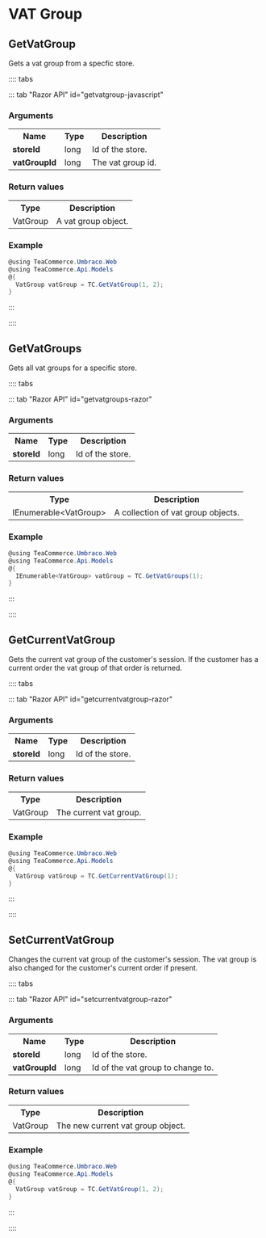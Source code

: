 # VAT Group

## GetVatGroup

Gets a vat group from a specfic store.

:::: tabs

::: tab "Razor API" id="getvatgroup-javascript"

### Arguments

<table>
	<tr>
		<th>Name</th>
		<th>Type</th>
		<th>Description</th>
	</tr>
	<tr>
		<td><strong>storeId</strong></td>
		<td>long</td>
		<td>Id of the store.</td>
	</tr>
	<tr>
		<td><strong>vatGroupId</strong></td>
		<td>long</td>
		<td>The vat group id.</td>
	</tr>
</table>

### Return values

<table>
	<tr>
		<th>Type</th>
		<th>Description</th>
	</tr>
	<tr>
		<td>VatGroup</td>
		<td>A vat group object.</td>
	</tr>
</table>

### Example

````csharp
@using TeaCommerce.Umbraco.Web
@using TeaCommerce.Api.Models
@{
  VatGroup vatGroup = TC.GetVatGroup(1, 2);
}
````

:::

::::

## GetVatGroups

Gets all vat groups for a specific store.

:::: tabs 

::: tab "Razor API" id="getvatgroups-razor"

### Arguments

<table>
	<tr>
		<th>Name</th>
		<th>Type</th>
		<th>Description</th>
	</tr>
	<tr>
		<td><strong>storeId</strong></td>
		<td>long</td>
		<td>Id of the store.</td>
	</tr>
</table>

### Return values

<table>
	<tr>
		<th>Type</th>
		<th>Description</th>
	</tr>
	<tr>
		<td>IEnumerable&lt;VatGroup&gt;</td>
		<td>A collection of vat group objects.</td>
	</tr>
</table>

### Example

````csharp
@using TeaCommerce.Umbraco.Web
@using TeaCommerce.Api.Models
@{
  IEnumerable<VatGroup> vatGroup = TC.GetVatGroups(1);
}
````

:::

::::

## GetCurrentVatGroup

Gets the current vat group of the customer's session. If the customer has a current order the vat group of that order is returned.

:::: tabs 

::: tab "Razor API" id="getcurrentvatgroup-razor"

### Arguments

<table>
	<tr>
		<th>Name</th>
		<th>Type</th>
		<th>Description</th>
	</tr>
	<tr>
		<td><strong>storeId</strong></td>
		<td>long</td>
		<td>Id of the store.</td>
	</tr>
</table>

### Return values

<table>
	<tr>
		<th>Type</th>
		<th>Description</th>
	</tr>
	<tr>
		<td>VatGroup</td>
		<td>The current vat group.</td>
	</tr>
</table>

### Example

````csharp
@using TeaCommerce.Umbraco.Web
@using TeaCommerce.Api.Models
@{
  VatGroup vatGroup = TC.GetCurrentVatGroup(1);
}
````

:::

::::

## SetCurrentVatGroup

Changes the current vat group of the customer's session. The vat group is also changed for the customer's current order if present.

:::: tabs 

::: tab "Razor API" id="setcurrentvatgroup-razor"

### Arguments

<table>
	<tr>
		<th>Name</th>
		<th>Type</th>
		<th>Description</th>
	</tr>
	<tr>
		<td><strong>storeId</strong></td>
		<td>long</td>
		<td>Id of the store.</td>
	</tr>
	<tr>
		<td><strong>vatGroupId</strong></td>
		<td>long</td>
		<td>Id of the vat group to change to.</td>
	</tr>
</table>

### Return values

<table>
	<tr>
		<th>Type</th>
		<th>Description</th>
	</tr>
	<tr>
		<td>VatGroup</td>
		<td>The new current vat group object.</td>
	</tr>
</table>

### Example

````csharp
@using TeaCommerce.Umbraco.Web
@using TeaCommerce.Api.Models
@{
  VatGroup vatGroup = TC.GetVatGroup(1, 2);
}
````

:::

::::